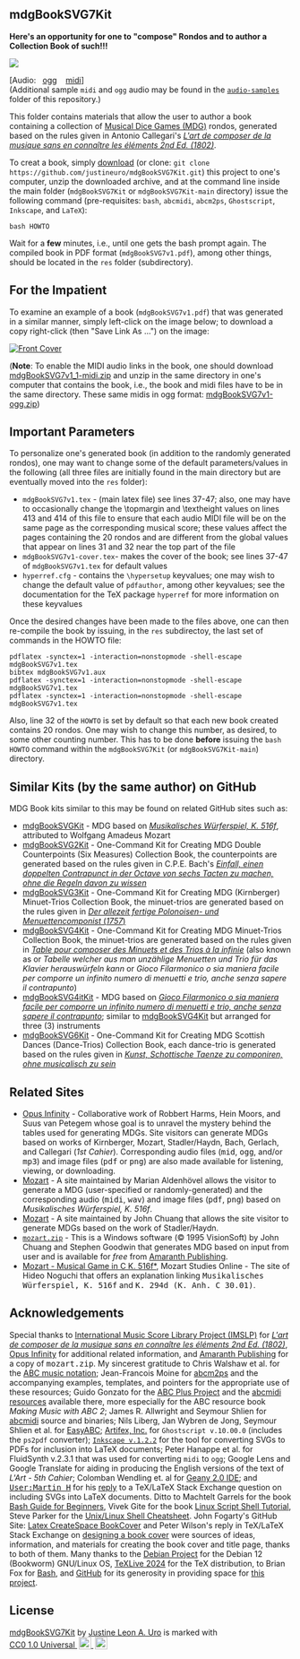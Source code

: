 ## mdgBookSVG7Kit

**Here's an opportunity for one to "compose" Rondos and to author a Collection Book of such!!!**  

![](./acg5-rondo.png)

[Audio: &nbsp; [ogg](https://justineuro.github.io/mdgBookSVG7Kit/audio-samples/acg5-2-8-10-8-5-8-11-8-2-7-7-6-7-12-11-6-2-2-7-7-10-7-4-3-3-12-10-8-6-6-2-12.ogg) &nbsp;&nbsp; [midi](./audio-samples/acg5-2-8-10-8-5-8-11-8-2-7-7-6-7-12-11-6-2-2-7-7-10-7-4-3-3-12-10-8-6-6-2-12.mid)]  
(Additional sample `midi` and `ogg` audio may be found in the [`audio-samples`](./audio-samples) folder of this repository.)

This folder contains materials that allow the user to author a book containing a collection of [Musical Dice Games (MDG)](https://en.wikipedia.org/wiki/Musikalisches_W%C3%BCrfelspiel) rondos, generated based on the rules given in Antonio Callegari's [*L'art de composer de la musique sans en connaître les éléments  2nd Ed. (1802)*](https://imslp.org/wiki/L'art_de_composer_de_la_musique_sans_en_conna%C3%AEtre_les_%C3%A9l%C3%A9ments_(Calegari%2C_Antonio)).  

To creat a book, simply [download](https://github.com/justineuro/mdgBookSVG7Kit/archive/main.zip) (or clone: `git clone https://github.com/justineuro/mdgBookSVG7Kit.git`) this project to one's computer, unzip the downloaded archive, and at the command line inside the main folder (`mdgBookSVG7Kit` or `mdgBookSVG7Kit-main` directory) issue the following command (pre-requisites: `bash`, `abcmidi`, `abcm2ps`, `Ghostscript`, `Inkscape`, and `LaTeX`):

```shell
bash HOWTO
```

Wait for a **few** minutes, i.e., until one gets the bash prompt again.  The compiled book in PDF format (`mdgBookSVG7v1.pdf`), among other things, should be located in the `res` folder (subdirectory).  

## For the Impatient
To examine an example of a book (`mdgBookSVG7v1.pdf`) that was generated in a similar manner, simply left-click on the image below; to download a copy right-click (then "Save Link As ...") on the image:

[![Front Cover](./mdgBookSVG7v1-tit.png)](https://raw.githubusercontent.com/justineuro/mdgBookSVG7Kit/main/mdgBookSVG7v1.pdf)

(**Note**: To enable the MIDI audio links in the book, one should download [mdgBookSVG7v1_1-midi.zip](https://github.com/justineuro/mdgBookSVG7Kit/raw/main/mdgBookSVG7v1_1-midi.zip) and unzip in the same directory in one's computer that contains the book, i.e., the book and midi files have to be in the same directory.  These same midis in ogg format: [mdgBookSVG7v1-ogg.zip](https://github.com/justineuro/mdgBookSVG7Kit/raw/main/mdgBookSVG7v1-ogg.zip))

## Important Parameters
To personalize one's generated book (in addition to the randomly generated rondos), one may want to change some of the default parameters/values in the following (all three files are initially found in the main directory but are eventually moved into the `res` folder): 

- `mdgBookSVG7v1.tex` - (main latex file) see lines 37-47; also, one may have to occasionally change the \\topmargin and \\textheight values on lines 413 and 414 of this file to ensure that each audio MIDI file will be on the same page as the corresponding musical score; these values affect the pages containing the 20 rondos and are different from the global values that appear on lines 31 and 32 near the top part of the file
- `mdgBookSVG7v1-cover.tex`- makes the cover of the book; see lines 37-47 of `mdgBookSVG7v1.tex` for default values
- `hyperref.cfg` - contains the `\hypersetup` keyvalues; one may wish to change the default value of `pdfauthor`, among other keyvalues; see the documentation for the TeX package `hyperref` for more information on these keyvalues

Once the desired changes have been made to the files above, one can then re-compile the book by issuing, in the `res` subdirectoy, the last set of commands in the HOWTO file:
```shell
pdflatex -synctex=1 -interaction=nonstopmode -shell-escape mdgBookSVG7v1.tex
bibtex mdgBookSVG7v1.aux
pdflatex -synctex=1 -interaction=nonstopmode -shell-escape mdgBookSVG7v1.tex
pdflatex -synctex=1 -interaction=nonstopmode -shell-escape mdgBookSVG7v1.tex
```

Also, line 32 of the `HOWTO` is set by default so that each new book created contains 20 rondos.  One may wish to change this number, as desired, to some other counting number.  This has to be done **before** issuing the `bash HOWTO` command within the `mdgBookSVG7Kit` (or `mdgBookSVG7Kit-main`) directory.

## Similar Kits (by the same author) on GitHub
MDG Book kits similar to this may be found on related GitHub sites such as:

- [mdgBookSVGKit](https://github.com/justineuro/mdgBookSVGKit) - MDG based on [*Musikalisches W&uuml;rferspiel, K. 516f*](http://imslp.org/wiki/Musikalisches_W%C3%BCrfelspiel,_K.516f_%28Mozart,_Wolfgang_Amadeus%29), attributed to Wolfgang Amadeus Mozart
- [mdgBookSVG2Kit](https://justineuro.github.io/mdgBookSVG2Kit) - One-Command Kit for Creating MDG Double Counterpoints (Six Measures) Collection Book, the counterpoints are generated based on the rules given in C.P.E. Bach's [*Einfall, einen doppelten Contrapunct in der Octave von sechs Tacten zu machen, ohne die Regeln davon zu wissen*](https://www.jstor.org/stable/843301)
- [mdgBookSVG3Kit](https://justineuro.github.io/mdgBookSVG3Kit) - One-Command Kit for Creating MDG (Kirnberger) Minuet-Trios Collection Book, the minuet-trios are generated based on the rules given in [*Der allezeit fertige Polonoisen- und Menuettencomponist* (*1757*)](https://imslp.org/wiki/Der_allezeit_fertige_Polonoisen-_und_Menuettencomponist_(Kirnberger%2C_Johann_Philipp)) 
- [mdgBookSVG4Kit](https://justineuro.github.io/mdgBookSVG4Kit) - One-Command Kit for Creating MDG Minuet-Trios Collection Book, the minuet-trios are generated based on the rules given in [*Table pour composer des Minuets et des Trios &agrave; la infinie*](http://imslp.org/wiki/Table_pour_composer_des_Minuets_et_des_Trios_%C3%A0_la_infinie_(Stadler,_Maximilian)) (also known as or *Tabelle welcher aus man unzählige Menuetten und Trio für das Klavier herauswürfeln kann* or *Gioco Filarmonico o sia maniera facile per comporre un infinito numero di menuetti e trio, anche senza sapere il contrapunto*) 
- [mdgBookSVG4itKit](https://github.com/justineuro/mdgBookSVG4itKit) - MDG based on [*Gioco Filarmonico o sia maniera facile per comporre un infinito numero di menuetti e trio, anche senza sapere il contrapunto*](http://imslp.org/wiki/Table_pour_composer_des_Minuets_et_des_Trios_%C3%A0_la_infinie_(Stadler,_Maximilian)); similar to  [mdgBookSVG4Kit](https://github.com/justineuro/mdgBookSVG4Kit) but arranged for three (3) instruments
- [mdgBookSVG6Kit](https://justineuro.github.io/mdgBookSVG6Kit) - One-Command Kit for Creating MDG Scottish Dances (Dance-Trios) Collection Book, each dance-trio is generated based on the rules given in [*Kunst, Schottische Taenze zu componiren, ohne musicalisch zu sein*](https://imslp.org/wiki/Kunst%2C_Schottische_Taenze_zu_componiren%2C_ohne_musicalisch_zu_sein_(Gerlach%2C_Gustav))

## Related Sites
- [Opus Infinity](https://opus-infinity.org/) - Collaborative work of Robbert Harms, Hein Moors, and Suus van Petegem whose goal is to unravel the mystery behind the tables used for generating MDGs.  Site visitors can generate MDGs based on works of Kirnberger, Mozart, Stadler/Haydn, Bach, Gerlach, and Callegari (_1st Cahier_).  Corresponding audio files (<tt>mid</tt>, <tt>ogg</tt>, and/or <tt>mp3</tt>) and image files (<tt>pdf</tt> or <tt>png</tt>) are also made available for listening, viewing, or downloading.
- [Mozart](https://marian-aldenhoevel.de/mozart/) - A site maintained by Marian Aldenh&ouml;vel allows the visitor to generate a MDG (user-specified or randomly-generated) and the corresponding audio (<tt>midi</tt>, <tt>wav</tt>) and image files (<tt>pdf</tt>, <tt>png</tt>) based on *Musikalisches W&uuml;rferspiel, K. 516f*.
- [Mozart](http://sunsite.univie.ac.at/Mozart/dice/) - A site maintained by John Chuang that allows the site visitor to generate MDGs based on the work of Stadler/Haydn.
- [`mozart.zip`](https://www.amaranthpublishing.com/mozart.zip) -  This is a Windows software (&copy; 1995 VisionSoft) by John Chuang and Stephen Goodwin that generates MDG based on input from user and is available for <em> free</em> from  [Amaranth Publishing](http://www.amaranthpublishing.com/MozartDiceGame.htm). 
-  [Mozart - Musical Game in C K. 516f*](http://www.asahi-net.or.jp/~rb5h-ngc/e/k516f.htm), Mozart Studies Online - The site of Hideo Noguchi that offers an explanation linking <tt>Musikalisches W&uuml;rferspiel, K. 516f</tt> and <tt>K. 294d (K. Anh. C 30.01)</tt>.

## Acknowledgements
Special thanks to  [International Music Score Library Project (IMSLP)](http://imslp.org/) for [_L'art de composer de la musique sans en connaître les éléments  2nd Ed. (1802)_](https://s9.imslp.org/files/imglnks/usimg/6/63/IMSLP653334-PMLP1047762-L'Art_de_composer_de_la_-...-Calegari_Antonio_bpt6k9617931c.pdf), [Opus Infinity](https://opus-infinity.org) for additional related information, and [Amaranth Publishing](http://www.amaranthpublishing.com/MozartDiceGame.htm) for a copy of <tt>mozart.zip</tt>. My sincerest gratitude to  Chris Walshaw et al. for the [ABC music notation](http://www.abcnotation.com);  Jean-Francois Moine for [abcm2ps](http://moinejf.free.fr/) and the accompanying examples, templates, and pointers for the appropriate use of these resources;  Guido Gonzato for the [ABC Plus Project](http://abcplus.sourceforge.net/) and the [abcmidi resources](http://abcplus.sourceforge.net/#abcMIDI) available there, more especially for the ABC resource book *Making Music with ABC 2*; James R. Allwright and Seymour Shlien for [abcmidi](http://abc.sourceforge.net/abcMIDI) source and binaries; Nils Liberg, Jan Wybren de Jong, Seymour Shlien et al. for [EasyABC](https://easyabc.sourceforge.net); [Artifex, Inc.](https://artifex.com) for `Ghostscript v.10.00.0` (includes the `ps2pdf` converter); [`Inkscape v.1.2.2`](https://www.inkscape.org) for the tool for converting SVGs to PDFs for inclusion into LaTeX documents; Peter Hanappe et al. for FluidSynth v.2.3.1 that was used for converting `midi` to `ogg`; Google Lens and Google Translate for aiding in producing the English versions of the text of _L'Art - 5th Cahier_; Colomban Wendling et. al for [Geany 2.0 IDE](https://www.geany.org); and [<tt>User:Martin H</tt>](https://tex.stackexchange.com/users/632/martin-h) for his [reply](https://tex.stackexchange.com/questions/2099/how-to-include-svg-diagrams-in-latex) to a TeX/LaTeX Stack Exchange question on including SVGs into LaTeX documents.  Ditto to Machtelt Garrels for the book [Bash Guide for Beginners](http://tldp.org/LDP/Bash-Beginners-Guide/html/Bash-Beginners-Guide.html), Vivek Gite for the book [Linux Script Shell Tutorial](http://www.freeos.com/guides/lsst/), Steve Parker for the [Unix/Linux Shell Cheatsheet](http://steve-parker.org/sh/cheatsheet.pdf).  John Fogarty's GitHub Site: [Latex CreateSpace BookCover](https://github.com/jfogarty/latex-createspace-bookcover) and Peter Wilson's reply in TeX/LaTeX Stack Exchange on [designing a book cover](https://tex.stackexchange.com/questions/17579/how-can-i-design-a-book-cover) were sources of ideas, information, and materials for creating the book cover and title page, thanks to both of them. Many thanks to the [Debian Project](https://www.debian.org) for the Debian 12 (Bookworm) GNU/Linux OS, [TeXLive 2024](http://www.tug.org/texlive/) for the TeX distribution, to Brian Fox for [Bash](https://www.gnu.org/software/bash/), and [GitHub](https://github.com) for its generosity in providing space for [this project](https://github.com/justineuro/mdgBookSVG7Kit).

## License
<p xmlns:cc="http://creativecommons.org/ns#" xmlns:dct="http://purl.org/dc/terms/">
	<a property="dct:title" rel="cc:attributionURL" href="https://github.com/justineuro/mdgBookSVG7Kit">mdgBookSVG7Kit</a> by 
	<a rel="cc:attributionURL dct:creator" property="cc:attributionName" href="https://justineuro.github.io/">Justine Leon A. Uro</a> is marked with 
        	<a href="https://creativecommons.org/publicdomain/zero/1.0/?ref=chooser-v1" target="_blank" rel="license noopener noreferrer" style="display:inline-block;">CC0 1.0 Universal
        <img style="height:22px!important;margin-left:3px;vertical-align:text-bottom;" src="https://mirrors.creativecommons.org/presskit/icons/cc.svg?ref=chooser-v1" alt="">
    		<img style="height:22px!important;margin-left:3px;vertical-align:text-bottom;" src="https://mirrors.creativecommons.org/presskit/icons/zero.svg?ref=chooser-v1" alt="">
	</a>
</p>